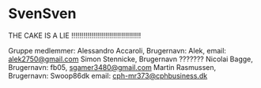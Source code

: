 # SvenSven
THE CAKE IS A LIE !!!!!!!!!!!!!!!!!!!!!!!!!!!!!!!!!!!


Gruppe medlemmer:
Alessandro Accaroli, Brugernavn: Alek, email: alek2750@gmail.com
Simon Stennicke, Brugernavn ???????
Nicolai Bagge, Brugernavn: fb05, sgamer3480@gmail.com
Martin Rasmussen, Brugernavn: Swoop86dk email: cph-mr373@cphbusiness.dk
